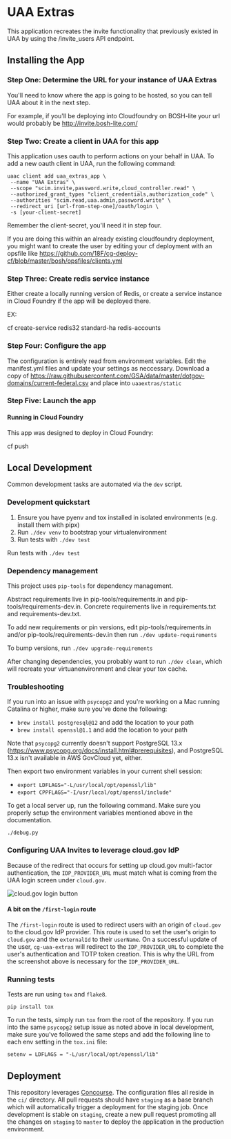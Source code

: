 # UAA Extras

This application recreates the invite functionality that previously existed in UAA by using the /invite_users API endpoint.

## Installing the App

### Step One: Determine the URL for your instance of UAA Extras

You'll need to know where the app is going to be hosted, so you can tell UAA about it in the next step.

For example, if you'll be deploying into Cloudfoundry on BOSH-lite your url would probably be <http://invite.bosh-lite.com/>

### Step Two: Create a client in UAA for this app

This application uses oauth to perform actions on your behalf in UAA.  To add a new oauth client in UAA, run the following command:

```shell
uaac client add uaa_extras_app \
 --name "UAA Extras" \
 --scope "scim.invite,password.write,cloud_controller.read" \
 --authorized_grant_types "client_credentials,authorization_code" \
 --authorities "scim.read,uaa.admin,password.write" \
 --redirect_uri [url-from-step-one]/oauth/login \
 -s [your-client-secret]
```

Remember the client-secret, you'll need it in step four.

If you are doing this within an already existing cloudfoundry deployment, you might want to create the user by editing your cf deployment with an opsfile like <https://github.com/18F/cg-deploy-cf/blob/master/bosh/opsfiles/clients.yml>

### Step Three: Create redis service instance

Either create a locally running version of Redis, or create a service instance in Cloud Foundry if the app will be deployed there.

EX:

 cf create-service redis32 standard-ha redis-accounts

### Step Four: Configure the app

The configuration is entirely read from environment variables. Edit the manifest.yml files and update your settings as neccessary. Download a copy of <https://raw.githubusercontent.com/GSA/data/master/dotgov-domains/current-federal.csv> and place into `uaaextras/static`

### Step Five: Launch the app

#### Running in Cloud Foundry

This app was designed to deploy in Cloud Foundry:

 cf push

## Local Development

Common development tasks are automated via the `dev` script.

### Development quickstart

1. Ensure you have pyenv and tox installed in isolated environments (e.g. install them with pipx)
2. Run `./dev venv` to bootstrap your virtualenvironment
3. Run tests with `./dev test`

Run tests with `./dev test`

### Dependency management

This project uses `pip-tools` for dependency management.

Abstract requirements live in pip-tools/requirements.in and pip-tools/requirements-dev.in.
Concrete requirements live in requirements.txt and requirements-dev.txt.

To add new requirements or pin versions, edit pip-tools/requirements.in and/or pip-tools/requirements-dev.in
then run `./dev update-requirements`

To bump versions, run `./dev upgrade-requirements`

After changing dependencies, you probably want to run `./dev clean`, which will recreate your virtuanenvironment
and clear your tox cache.

### Troubleshooting

If you run into an issue with `psycopg2` and you're working on a Mac running
Catalina or higher, make sure you've done the following:

- `brew install postgresql@12` and add the location to your path
- `brew install openssl@1.1` and add the location to your path

Note that `psycopg2` currently doesn't support PostgreSQL 13.x
(<https://www.psycopg.org/docs/install.html#prerequisites>), and PostgreSQL 13.x
isn't available in AWS GovCloud yet, either.

Then export two environment variables in your current shell session:

- `export LDFLAGS="-L/usr/local/opt/openssl/lib"`
- `export CPPFLAGS="-I/usr/local/opt/openssl/include"`

To get a local server up, run the following command. Make sure you
properly setup the environment variables mentioned above in the
documentation.

```shell
./debug.py
```

### Configuring UAA Invites to leverage cloud.gov IdP

Because of the redirect that occurs for setting up cloud.gov multi-factor
authentication, the `IDP_PROVIDER_URL` must match what is coming from the UAA
login screen under `cloud.gov`.

![cloud.gov login button](./docs/cloud-gov-idp-screenshot.png)

#### A bit on the `/first-login` route

The `/first-login` route is used to redirect users with an origin of `cloud.gov`
to the cloud.gov IdP provider. This route is used to set the user's origin to
`cloud.gov` and the `externalId` to their `userName`. On a successful update of
the user, `cg-uaa-extras` will redirect to the `IDP_PROVIDER_URL` to complete
the user's authentication and TOTP token creation. This is why the URL from the
screenshot above is necessary for the `IDP_PROVIDER_URL`.

### Running tests

Tests are run using `tox` and `flake8`.

```shell
pip install tox
```

To run the tests, simply run `tox` from the root of the repository. If you run
into the same `psycopg2` setup issue as noted above in local development, make
sure you've followed the same steps and add the following line to each env
setting in the `tox.ini` file:

`setenv = LDFLAGS = "-L/usr/local/opt/openssl/lib"`

## Deployment

This repository leverages [Concourse](https://concourse-ci.org). The configuration
files all reside in the `ci/` directory. All pull requests should have `staging`
as a base branch which will automatically trigger a deployment for the staging
job. Once development is stable on `staging`, create a new pull request
promoting all the changes on `staging` to `master` to deploy the application in
the production environment.
